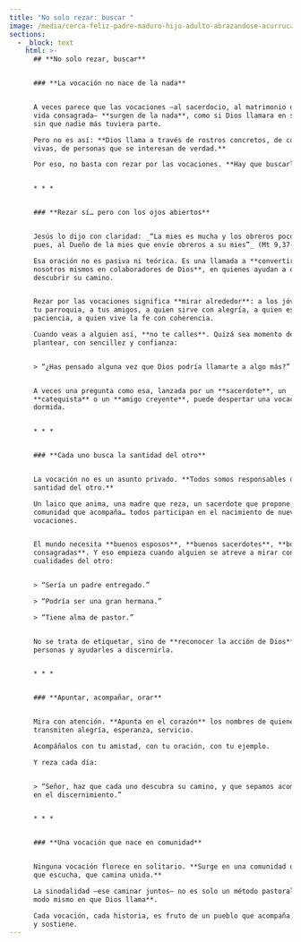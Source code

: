 ```yaml
---
title: "No solo rezar: buscar "
image: /media/cerca-feliz-padre-maduro-hijo-adulto-abrazandose-acurrucandose-disfrutando-momento-tierno-pie-casa-sonriendo-joven-padre-mayor-gafas-divirtiendose-dos-generaciones-buena-relacion_650366-8997.jpg
sections:
  - _block: text
    html: >-
      ## **No solo rezar, buscar**


      ### **La vocación no nace de la nada**


      A veces parece que las vocaciones —al sacerdocio, al matrimonio o a la
      vida consagrada— **surgen de la nada**, como si Dios llamara en secreto
      sin que nadie más tuviera parte.  

      Pero no es así: **Dios llama a través de rostros concretos, de comunidades
      vivas, de personas que se interesan de verdad.**  

      Por eso, no basta con rezar por las vocaciones. **Hay que buscarlas.**


      * * *


      ### **Rezar sí… pero con los ojos abiertos**


      Jesús lo dijo con claridad: _“La mies es mucha y los obreros pocos; rogad,
      pues, al Dueño de la mies que envíe obreros a su mies”_ (Mt 9,37-38).  

      Esa oración no es pasiva ni teórica. Es una llamada a **convertirnos
      nosotros mismos en colaboradores de Dios**, en quienes ayudan a otros a
      descubrir su camino.


      Rezar por las vocaciones significa **mirar alrededor**: a los jóvenes de
      tu parroquia, a tus amigos, a quien sirve con alegría, a quien escucha con
      paciencia, a quien vive la fe con coherencia.  

      Cuando veas a alguien así, **no te calles**. Quizá sea momento de
      plantear, con sencillez y confianza:


      > “¿Has pensado alguna vez que Dios podría llamarte a algo más?”


      A veces una pregunta como esa, lanzada por un **sacerdote**, un
      **catequista** o un **amigo creyente**, puede despertar una vocación
      dormida.


      * * *


      ### **Cada uno busca la santidad del otro**


      La vocación no es un asunto privado. **Todos somos responsables de la
      santidad del otro.**  

      Un laico que anima, una madre que reza, un sacerdote que propone, una
      comunidad que acompaña… todos participan en el nacimiento de nuevas
      vocaciones.


      El mundo necesita **buenos esposos**, **buenos sacerdotes**, **buenas
      consagradas**. Y eso empieza cuando alguien se atreve a mirar con fe las
      cualidades del otro:


      > “Sería un padre entregado.”  

      > “Podría ser una gran hermana.”  

      > “Tiene alma de pastor.”


      No se trata de etiquetar, sino de **reconocer la acción de Dios** en las
      personas y ayudarles a discernirla.


      * * *


      ### **Apuntar, acompañar, orar**


      Mira con atención. **Apunta en el corazón** los nombres de quienes
      transmiten alegría, esperanza, servicio.  

      Acompáñalos con tu amistad, con tu oración, con tu ejemplo.  

      Y reza cada día:


      > “Señor, haz que cada uno descubra su camino, y que sepamos acompañarnos
      en el discernimiento.”


      * * *


      ### **Una vocación que nace en comunidad**


      Ninguna vocación florece en solitario. **Surge en una comunidad que ora,
      que escucha, que camina unida.**  

      La sinodalidad —ese caminar juntos— no es solo un método pastoral: **es el
      modo mismo en que Dios llama**.  

      Cada vocación, cada historia, es fruto de un pueblo que acompaña, propone
      y sostiene.
---
```

